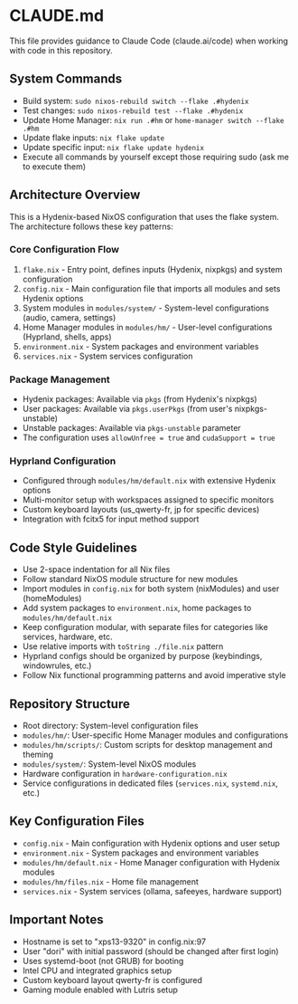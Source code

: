 # CLAUDE.md

This file provides guidance to Claude Code (claude.ai/code) when working with code in this repository.

## System Commands

- Build system: `sudo nixos-rebuild switch --flake .#hydenix`
- Test changes: `sudo nixos-rebuild test --flake .#hydenix`
- Update Home Manager: `nix run .#hm` or `home-manager switch --flake .#hm`
- Update flake inputs: `nix flake update`
- Update specific input: `nix flake update hydenix`
- Execute all commands by yourself except those requiring sudo (ask me to execute them)

## Architecture Overview

This is a Hydenix-based NixOS configuration that uses the flake system. The architecture follows these key patterns:

### Core Configuration Flow
1. `flake.nix` - Entry point, defines inputs (Hydenix, nixpkgs) and system configuration
2. `config.nix` - Main configuration file that imports all modules and sets Hydenix options
3. System modules in `modules/system/` - System-level configurations (audio, camera, settings)
4. Home Manager modules in `modules/hm/` - User-level configurations (Hyprland, shells, apps)
5. `environment.nix` - System packages and environment variables
6. `services.nix` - System services configuration

### Package Management
- Hydenix packages: Available via `pkgs` (from Hydenix's nixpkgs)
- User packages: Available via `pkgs.userPkgs` (from user's nixpkgs-unstable)
- Unstable packages: Available via `pkgs-unstable` parameter
- The configuration uses `allowUnfree = true` and `cudaSupport = true`

### Hyprland Configuration
- Configured through `modules/hm/default.nix` with extensive Hydenix options
- Multi-monitor setup with workspaces assigned to specific monitors
- Custom keyboard layouts (us_qwerty-fr, jp for specific devices)
- Integration with fcitx5 for input method support

## Code Style Guidelines

- Use 2-space indentation for all Nix files
- Follow standard NixOS module structure for new modules
- Import modules in `config.nix` for both system (nixModules) and user (homeModules)
- Add system packages to `environment.nix`, home packages to `modules/hm/default.nix`
- Keep configuration modular, with separate files for categories like services, hardware, etc.
- Use relative imports with `toString ./file.nix` pattern
- Hyprland configs should be organized by purpose (keybindings, windowrules, etc.)
- Follow Nix functional programming patterns and avoid imperative style

## Repository Structure

- Root directory: System-level configuration files
- `modules/hm/`: User-specific Home Manager modules and configurations
- `modules/hm/scripts/`: Custom scripts for desktop management and theming
- `modules/system/`: System-level NixOS modules
- Hardware configuration in `hardware-configuration.nix`
- Service configurations in dedicated files (`services.nix`, `systemd.nix`, etc.)

## Key Configuration Files

- `config.nix` - Main configuration with Hydenix options and user setup
- `environment.nix` - System packages and environment variables
- `modules/hm/default.nix` - Home Manager configuration with Hydenix modules
- `modules/hm/files.nix` - Home file management
- `services.nix` - System services (ollama, safeeyes, hardware support)

## Important Notes

- Hostname is set to "xps13-9320" in config.nix:97
- User "dori" with initial password (should be changed after first login)
- Uses systemd-boot (not GRUB) for booting
- Intel CPU and integrated graphics setup
- Custom keyboard layout qwerty-fr is configured
- Gaming module enabled with Lutris setup
